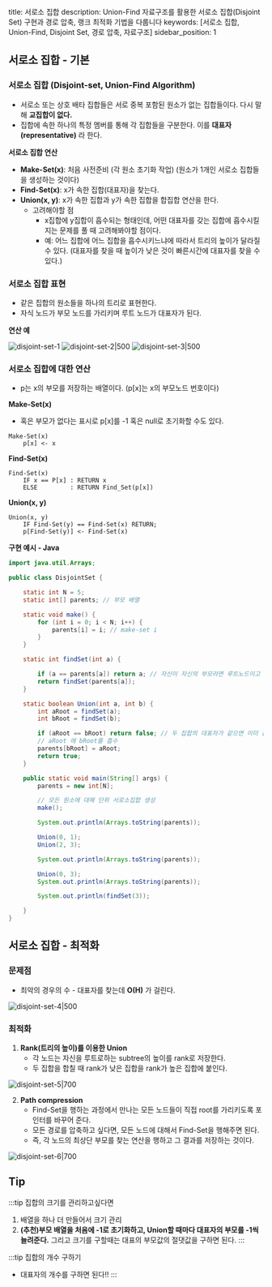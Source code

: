 title: 서로소 집합
description: Union-Find 자료구조를 활용한 서로소 집합(Disjoint Set) 구현과 경로 압축, 랭크 최적화 기법을 다룹니다
keywords: [서로소 집합, Union-Find, Disjoint Set, 경로 압축, 자료구조]
sidebar_position: 1

## 서로소 집합 - 기본

### 서로소 집합 (Disjoint-set, Union-Find Algorithm)

- 서로소 또는 상호 배타 집합들은 서로 중복 포함된 원소가 없는 집합들이다. 다시 말해 **교집합이 없다.**
- 집합에 속한 하나의 특정 멤버를 통해 각 집합들을 구분한다. 이를 **대표자(representative)** 라 한다.

**서로소 집합 연산**

- **Make-Set(x)**: 처음 사전준비 (각 원소 초기화 작업) (원소가 1개인 서로소 집합들을 생성하는 것이다)
- **Find-Set(x)**: x가 속한 집합(대표자)을 찾는다.
- **Union(x, y)**: x가 속한 집합과 y가 속한 집합을 합집합 연산을 한다.
  - 고려해야할 점
    - x집합에 y집합이 흡수되는 형태인데, 어떤 대표자를 갖는 집합에 흡수시킬지는 문제를 풀 때 고려해봐야할 점이다.
    - 예: 어느 집합에 어느 집합을 흡수시키느냐에 따라서 트리의 높이가 달라질 수 있다. (대표자를 찾을 때 높이가 낮은 것이 빠른시간에 대표자를 찾을 수 있다.)

### 서로소 집합 표현

- 같은 집합의 원소들을 하나의 트리로 표현한다.
- 자식 노드가 부모 노드를 가리키며 루트 노드가 대표자가 된다.

**연산 예**

![disjoint-set-1](./assets/disjoint-set-1.png)
![disjoint-set-2|500](./assets/disjoint-set-2.png)
![disjoint-set-3|500](./assets/disjoint-set-3.png)

### 서로소 집합에 대한 연산

- p는 x의 부모를 저장하는 배열이다. (p\[x]는 x의 부모노드 번호이다)

**Make-Set(x)**

- 혹은 부모가 없다는 표시로 p\[x]를 -1 혹은 null로 초기화할 수도 있다.

```plain
Make-Set(x)
	p[x] <- x
```

**Find-Set(x)**

```plain
Find-Set(x)
	IF x == P[x] : RETURN x
	ELSE         : RETURN Find_Set(p[x])
```

**Union(x, y)**

```plain
Union(x, y)
	IF Find-Set(y) == Find-Set(x) RETURN;
	p[Find-Set(y)] <- Find-Set(x)
```

**구현 예시 - Java**

```java
import java.util.Arrays;

public class DisjointSet {

    static int N = 5;
    static int[] parents; // 부모 배열

    static void make() {
        for (int i = 0; i < N; i++) {
            parents[i] = i; // make-set i
        }
    }

    static int findSet(int a) {

        if (a == parents[a]) return a; // 자신이 자신의 부모라면 루트노드이고 집합의 대표자가 됨
        return findSet(parents[a]);
    }

    static boolean Union(int a, int b) {
        int aRoot = findSet(a);
        int bRoot = findSet(b);

        if (aRoot == bRoot) return false; // 두 집합의 대표자가 같으면 이미 같은 집합이므로 합집합 연산 불가
        // aRoot 에 bRoot를 흡수
        parents[bRoot] = aRoot;
        return true;
    }

    public static void main(String[] args) {
        parents = new int[N];

        // 모든 원소에 대해 단위 서로소집합 생성
        make();

        System.out.println(Arrays.toString(parents));

        Union(0, 1);
        Union(2, 3);

        System.out.println(Arrays.toString(parents));

        Union(0, 3);
        System.out.println(Arrays.toString(parents));

        System.out.println(findSet(3));

    }
}

```

## 서로소 집합 - 최적화

### 문제점

- 최악의 경우의 수 - 대표자를 찾는데 **O(H)** 가 걸린다.

![disjoint-set-4|500](./assets/disjoint-set-4.png)

### 최적화

1. **Rank(트리의 높이)를 이용한 Union**
   - 각 노드는 자신을 루트로하는 subtree의 높이를 rank로 저장한다.
   - 두 집합을 합칠 때 rank가 낮은 집합을 rank가 높은 집합에 붙인다.

![disjoint-set-5|700](./assets/disjoint-set-5.png)

2. **Path compression**
   - Find-Set을 행하는 과정에서 만나는 모든 노드들이 직접 root를 가리키도록 포인터를 바꾸어 준다.
   - 모든 경로를 압축하고 싶다면, 모든 노드에 대해서 Find-Set을 행해주면 된다.
   - 즉, 각 노드의 최상단 부모를 찾는 연산을 행하고 그 결과를 저장하는 것이다.

![disjoint-set-6|700](./assets/disjoint-set-6.png)

## Tip

:::tip
집합의 크기를 관리하고싶다면

1. 배열을 하나 더 만들어서 크기 관리
2. **(추천)부모 배열을 처음에 -1로 초기화하고, Union할 때마다 대표자의 부모를 -1씩 늘려준다.** 그리고 크기를 구할때는 대표의 부모값의 절댓값을 구하면 된다.
   :::

:::tip
집합의 개수 구하기

- 대표자의 개수를 구하면 된다!!
  :::
